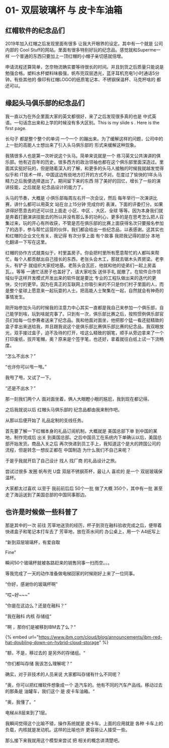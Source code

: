 # 01- 双层玻璃杯 与 皮卡车油箱

## 红帽软件的纪念品们

2019年加入红帽之后发现里面有很多 让我大开眼界的设定。其中有一个就是 公司内部的 Cool Stuff的网站。里面有很多特别好玩的纪念品。感觉就和Superme一样 一个普通的东西只要加上一顶红帽的小帽子亲切感就倍增。



申请流程还算简单，怎奈物流确实要等待很长的时间。并且到货之后质量只能说是勉强合格。塑料水杯塑料味极强，帆布兜双层透光，蓝牙耳机充电1小时通话5分钟。有些其他的 像印有红帽LOGO的纸质笔记本、不锈钢保温杯、马克杯啥的 都还可以。



## 缘起头马俱乐部的纪念品们

我一直以为在外企里面大家的英文都很好，来了之后发现很多真的也是  中式英语。一句话念出来和上学的时候没有多大区别。This           is         my   slide   s  .  Here        is   the     first  page.

长句子 都是整个整个的单词 一个一个 的蹦出来。为了缓解这样的问题，公司中的上一批的高能人士想出来了引入头马俱乐部的 形式来缓解这种现象。

我猜很多人也是第一次听说这个头马。简单来说就是一个 练习英文公共演讲的俱乐部。他有近百年的历史，很多西方的政治领袖也都在这个俱乐部里面深造过。里面其实挺好玩的，但是随着深入的了解，和更多的头马人接触的时候我就越发觉得似乎和 IT技术一样，中国这边有些地方打开的方式不对。在度过了愉快的1年头马精力之后我便选择退出了。期间留下来的东西 除了美好的回忆，增长了一些的演讲技能，之后就是 纪念品设计的能力了。

头马的节奏，大概是 小俱乐部每周左右开一次会议，然后 每年举行一次演讲比赛，讲什么都可以用英文 站在台上15分钟 完成你的 表演，下面的评委打分。如果讲得好愿意去的还可以往上面走 小区、中区 、大区、全球 等等。因为本身我们就是奔着打磨演讲技能去的所以并没有那么多的功利心，更多的是在思考怎么把人召集过来，玩的开心有所收获，不管是否在俱乐部的比赛上面获得名次只要报名参加了的选手，参与帮忙运营的伙伴，我们都会给出一些纪念品，以表感谢。这其实也和红帽的企业文化有关，我记得 有次分享上面 有个故事 我把我记得的部分 本地化翻译一下写在这里。



红帽的协作方式就类似于，村里盖房子。你会把村里所有愿意帮忙的人都叫来帮忙，每个人都贡献出自己擅长的东西，老张头会木工，那就去锯木头弄房梁。老李头，有铲子 就组织大家挖地基。老陈头会瓦匠，他就和他的徒弟们一起上房盖瓦。。等等  一通忙活房子也盖好了，请大家吃饭 送伴手礼 就撤了。在软件合作领域似乎这样开发模式开发出来的软件就是要比 专业的工程队做出来的迭代的更快，交付的更早。因为在真正的互联网上你吸引来的不只是你们村子里面的人，而是整个星球上愿意来一起玩耍的人士。把高能人士聚集在一起，自然就会有神奇的事情发生。



刚开始参加头马的时候我的注意力中心其实一直都是我自己来参加一个俱乐部，自己能学到啥，玩到啥就完事了。只到有一次，俱乐部比赛之后，按照惯例俱乐部官员们给每一位参赛者送来了纪念品。我和他面对面坐，他把那个猛一看还挺精致的盒子拿出来送给我，并且跟我说这个是俱乐部比赛俱乐部比赛的纪念品，我双眼放光，双手接过盒子，迫不及待的打开，哇这么精致的钢笔，顺手从旁边拿来了一个 打印废纸，拔开笔帽，奥？原来是个签字笔，也还好，拿着就往白纸上试一下流畅度。

“怎么不出水？”

“也许你可以甩一甩。”

我甩了甩，又试了一下。

“还是不出水？”

那一刻我们两个人 面对面坐着，俩人大眼瞪小眼的尴尬，我到现在都记得。

之后我就说以后 红帽头马俱乐部的 纪念品都由我来制作吧。

从那以后便开始了 礼品定制的支线任务。



首先要了解一下红帽本身的礼品订阅机制，大概就是 美国总部下单 到中国的某地，制作完成后 出关 到美国总部。之后中国员工在系统内下单确认以后，美国总部开始发货。商品入关之后 再次快递到员工手上，我知道这个是大的跨国公司的流程，但是转念一想反正都在 中国制造 为什么我们不自己来呢？



于是乎我就开启了自己设计 找人 找厂商 的礼品设计之旅。

尝试过很多 发圈  帆布兜  U盘 双层不锈钢茶杯，最让人 喜欢的 是一个 双层玻璃保温杯。

大家都太过喜欢 以至于 我前前后后 50个一批 做了大概 350个，其中有一批 甚至走了海运送到了美国总部的中国同事那边。



## 也许是时候做一些科普了

那是其中的一次 前往 芳草地送货的经历，杯子到货在融科验收完成之后，便带着快递盒子和笔记本打车去了 芳草地，放在茶水间的 办公桌上，用一个 A4纸写上&#x20;

“新到双层玻璃杯，有爱自取

Fine”

瞬间50个玻璃杯就被各路赶来的销售同事一扫而空。。。

等我完成了一天的动作准备做电梯回家的时候刚好上来了一位同事。

“你好，感谢你的玻璃杯啊”

“哎\~好\~\~\~”

”你是在这边么？还是在融科？“

”我在融科 内核 存储组“

”啊 ，那你们是被移到IBM去了么？“

{% embed url="https://www.ibm.com/cloud/blog/announcements/ibm-red-hat-doubling-down-on-hybrid-cloud-storage" %}

”额，不是，移过去的 是另外的存储组。“

”你们都叫存储 我该怎么理解呢？“

确实，对于非技术的人员来说 大家都叫存储有什么不同呢？

”奥，你可以把红帽软件想象成一个 造汽车的。他有不同的汽车产品线。移动过去的那条是 油罐车，我们这个 是 皮卡车油箱。“

”奥，我懂了。“

电梯从8层来到了1层。



我瞬间觉得这个比喻不错，操作系统就是 皮卡车。上面的应用就是 各种 卡车上的 负载，内核就是发动机。这样的比喻也许 更容易让人接受一些。



那么接下来我就用这个模型来尝试 把 相关的概念讲清楚吧。







